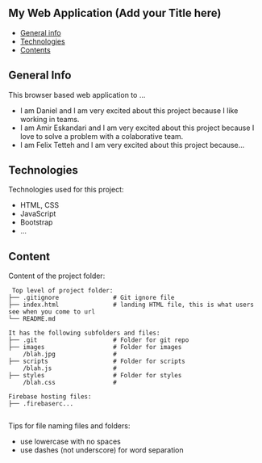 ## My Web Application (Add your Title here)

* [General info](#general-info)
* [Technologies](#technologies)
* [Contents](#content)

## General Info
This browser based web application to ...

* I am Daniel and I am very excited about this project because I like working in teams.
* I am Amir Eskandari and I am very excited about this project because I love to solve a problem with a colaborative team.
* I am Felix Tetteh and I am very excited about this project because...

## Technologies

Technologies used for this project:

* HTML, CSS
* JavaScript
* Bootstrap
* ...

## Content

Content of the project folder:

```
 Top level of project folder: 
├── .gitignore               # Git ignore file
├── index.html               # landing HTML file, this is what users see when you come to url
└── README.md

It has the following subfolders and files:
├── .git                     # Folder for git repo
├── images                   # Folder for images
    /blah.jpg                # 
├── scripts                  # Folder for scripts
    /blah.js                 # 
├── styles                   # Folder for styles
    /blah.css                # 

Firebase hosting files: 
├── .firebaserc...


```

Tips for file naming files and folders:

* use lowercase with no spaces
* use dashes (not underscore) for word separation
